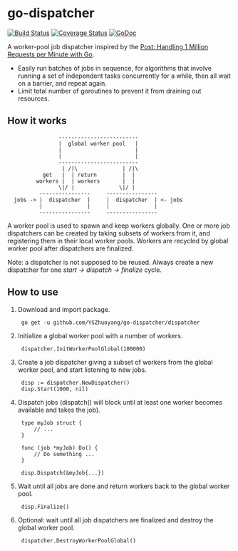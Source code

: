# go-dispatcher

[![Build Status](https://travis-ci.org/YSZhuoyang/go-dispatcher.svg?branch=master)](https://travis-ci.org/YSZhuoyang/go-dispatcher)
[![Coverage Status](https://coveralls.io/repos/github/YSZhuoyang/go-dispatcher/badge.svg?branch=master)](https://coveralls.io/github/YSZhuoyang/go-dispatcher?branch=master)
[![GoDoc](https://godoc.org/github.com/YSZhuoyang/go-dispatcher/dispatcher?status.svg)](https://godoc.org/github.com/YSZhuoyang/go-dispatcher/dispatcher)

A worker-pool job dispatcher inspired by the [Post: Handling 1 Million Requests per Minute with Go](http://marcio.io/2015/07/handling-1-million-requests-per-minute-with-golang/).

* Easily run batches of jobs in sequence, for algorithms that involve running a set of independent tasks concurrently for a while, then all wait on a barrier, and repeat again.
* Limit total number of goroutines to prevent it from draining out resources.

## How it works

                    -------------------------
                    |  global worker pool   |
                    |                       |
                    |                       |
                    -------------------------
                     | /|\              | /|\
               get   |  | return        |  |
             workers |  | workers       |  |
                    \|/ |              \|/ |
              ----------------     ----------------
      jobs -> |  dispatcher  |     |  dispatcher  | <- jobs
              |              |     |              |
              ----------------     ----------------

A worker pool is used to spawn and keep workers globally. One or more job dispatchers can be created by taking subsets of workers from it, and registering them in their local worker pools. Workers are recycled by global worker pool after dispatchers are finalized.

Note: a dispatcher is not supposed to be reused. Always create a new dispatcher for one *start -> dispatch -> finalize* cycle.

## How to use

1. Download and import package.

        go get -u github.com/YSZhuoyang/go-dispatcher/dispatcher

2. Initialize a global worker pool with a number of workers.

        dispatcher.InitWorkerPoolGlobal(100000)

3. Create a job dispatcher giving a subset of workers from the global worker pool, and start listening to new jobs.

        disp := dispatcher.NewDispatcher()
        disp.Start(1000, nil)

4. Dispatch jobs (dispatch() will block until at least one worker becomes available and takes the job).

        type myJob struct {
            // ...
        }

        func (job *myJob) Do() {
            // Do something ...
        }

        disp.Dispatch(&myJob{...})

5. Wait until all jobs are done and return workers back to the global worker pool.

        disp.Finalize()

6. Optional: wait until all job dispatchers are finalized and destroy the global worker pool.

        dispatcher.DestroyWorkerPoolGlobal()
